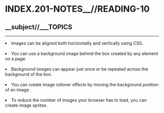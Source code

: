 # INDEX.201-NOTES__//READING-10

## __subject//___TOPICS
 
<hr>

<li> Images can be aligned both horizontally and vertically using CSS. </li>
<br>
<li> You can use a background image behind the box created by any element on a page. </li>
<br>
<li> Background images can appear just once or be repeated across the background of the box. </li>
<br>
<li> You can create image rollover effects by moving the background position of an image. </li>
<br>
<li> To reduce the number of images your browser has to load, you can create image sprites. </li>